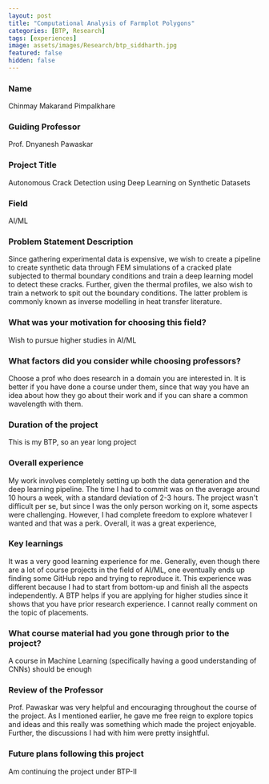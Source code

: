 ```yaml
---
layout: post
title: "Computational Analysis of Farmplot Polygons"
categories: [BTP, Research]
tags: [experiences]
image: assets/images/Research/btp_siddharth.jpg
featured: false
hidden: false
---
```


### Name
Chinmay Makarand Pimpalkhare

### Guiding Professor
Prof. Dnyanesh Pawaskar

### Project Title
Autonomous Crack Detection using Deep Learning on Synthetic Datasets

### Field
AI/ML 

### Problem Statement Description
Since gathering experimental data is expensive, we wish to create a pipeline to create synthetic data through FEM simulations of a cracked plate subjected to thermal boundary conditions and train a deep learning model to detect these cracks. Further, given the thermal profiles, we also wish to train a network to spit out the boundary conditions. The latter problem is commonly known as inverse modelling in heat transfer literature. 

### What was your motivation for choosing this field?
Wish to pursue higher studies in AI/ML

### What factors did you consider while choosing professors?
Choose a prof who does research in a domain you are interested in. It is better if you have done a course under them, since that way you have an idea about how they go about their work and if you can share a common wavelength with them. 

### Duration of the project
This is my BTP, so an year long project

### Overall experience
My work involves completely setting up both the data generation and the deep learning pipeline. The time I had to commit was on the average around 10 hours a week, with a standard deviation of 2-3 hours. The project wasn't difficult per se, but since I was the only person working on it, some aspects were challenging. However, I had complete freedom to explore whatever I wanted and that was a perk. Overall, it was a great experience, 

### Key learnings
It was a very good learning experience for me. Generally, even though there are a lot of course projects in the field of AI/ML, one eventually ends up finding some GitHub repo and trying to reproduce it. This experience was different because I had to start from bottom-up and finish all the aspects independently. A BTP helps if you are applying for higher studies since it shows that you have prior research experience. I cannot really comment on the topic of placements.  

### What course material had you gone through prior to the project?
A course in Machine Learning (specifically having a good understanding of CNNs) should be enough

### Review of the Professor
Prof. Pawaskar was very helpful and encouraging throughout the course of the project. As I mentioned earlier, he gave me free reign to explore topics and ideas and this really was something which made the project enjoyable. Further, the discussions I had with him were pretty insightful.

### Future plans following this project
Am continuing the project under BTP-II